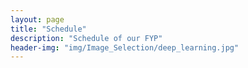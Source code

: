 ```yaml
---
layout: page
title: "Schedule"
description: "Schedule of our FYP"
header-img: "img/Image_Selection/deep_learning.jpg"
---
```


